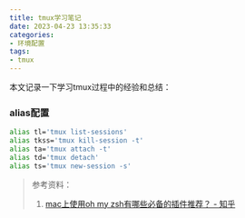 ```yaml
---
title: tmux学习笔记
date: 2023-04-23 13:35:33
categories:
- 环境配置
tags:
- tmux 
---
```

本文记录一下学习tmux过程中的经验和总结：
<!--more-->

### alias配置
```bash
alias tl='tmux list-sessions'
alias tkss='tmux kill-session -t'
alias ta='tmux attach -t'
alias td='tmux detach'
alias ts='tmux new-session -s'
```
> 参考资料：
> 1. [mac上使用oh my zsh有哪些必备的插件推荐？ - 知乎](https://www.zhihu.com/question/49284484)
